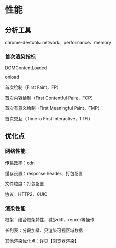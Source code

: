 # 性能

## 分析工具

chrome-devtools: network、performance、memory

### 首次渲染指标

DOMContentLoaded

onload

首次绘制（First Paint，FP）

首次内容绘制（First Contentful Paint，FCP）

首次有意义绘制（First Meaningful Paint，FMP）

首次交互（Time to First Interactive，TTFI）

## 优化点

### 网络性能

传输效率：cdn

缓存设置：response header、打包配置

文件粒度：打包配置

协议：HTTP2、QUIC

### 渲染性能

框架：结合框架特性，减少diff，render等操作

长列表：分段加载、只渲染可视区域数据

其他渲染优化点：详见[【浏览器渲染】](/htmlcss/render.html)



